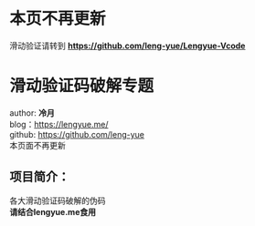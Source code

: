 # 本页不再更新 
滑动验证请转到 **https://github.com/leng-yue/Lengyue-Vcode**

# 滑动验证码破解专题
author: **冷月**  
blog：https://lengyue.me/  
github: https://github.com/leng-yue  
本页面不再更新  
  
## 项目简介：
各大滑动验证码破解的伪码  
**请结合lengyue.me食用**

